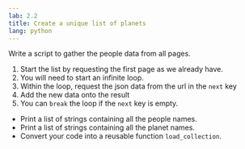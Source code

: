 ```yaml
---
lab: 2.2
title: Create a unique list of planets
lang: python
---
```


Write a script to gather the people data from all pages.

1. Start the list by requesting the first page as we already have.
1. You will need to start an infinite loop.
1. Within the loop, request the json data from the url in the `next` key
1. Add the new data onto the result
1. You can `break` the loop if the `next` key is empty.

- Print a list of strings containing all the people names.
- Print a list of strings containing all the planet names.
- Convert your code into a reusable function `load_collection`.
